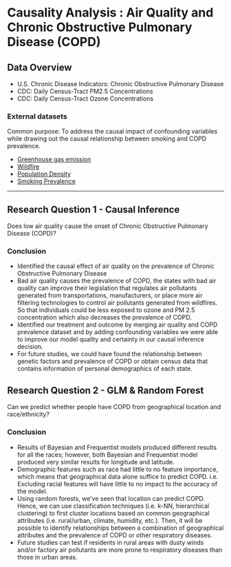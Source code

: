 # Causality Analysis : Air Quality and Chronic Obstructive Pulmonary Disease (COPD)

## Data Overview

- U.S. Chronic Disease Indicators: Chronic Obstructive Pulmonary Disease
- CDC: Daily Census-Tract PM2.5 Concentrations
- CDC: Daily Census-Tract Ozone Concentrations

### External datasets
Common purpose: To address the causal impact of confounding variables while drawing out the causal relationship between smoking and COPD prevalence.

- <a href="https://ghgdata.epa.gov/ghgp/main.do#/listFacility/?q=Find%20a%20Facility%20or%20Location&st=&bs=&et=&fid=&sf=11001100&lowE=-20000&highE=23000000&g1=1&g2=1&g3=1&g4=1&g5=1&g6=0&g7=1&g8=1&g9=1&g10=1&g11=1&g12=1&s1=1&s2=1&s3=1&s4=1&s5=1&s6=1&s7=1&s8=1&s9=1&s10=1&s201=1&s202=1&s203=1&s204=1&s301=1&s302=1&s303=1&s304=1&s305=1&s306=1&s307=1&s401=1&s402=1&s403=1&s404=1&s405=1&s601=1&s602=1&s701=1&s702=1&s703=1&s704=1&s705=1&s706=1&s707=1&s708=1&s709=1&s710=1&s711=1&s801=1&s802=1&s803=1&s804=1&s805=1&s806=1&s807=1&s808=1&s809=1&s810=1&s901=1&s902=1&s903=1&s904=1&s905=1&s906=1&s907=1&s908=1&s909=1&s910=1&s911=1&si=&ss=&so=0&ds=E&yr=2011&tr=current&cyr=2011&ol=0&sl=0&rs=ALL"> Greenhouse gas emission </a>
- <a href="https://www.kaggle.com/datasets/capcloudcoder/us-wildfire-data-plus-other-attributes?select=Wildfire_att_description.txt"> Wildfire </a>
- <a href="https://www.census.gov/data/datasets/time-series/demo/popest/2010s-state-total.html"> Population Density </a>
- <a href="https://ghdx.healthdata.org/record/ihme-data/united-states-smoking-prevalence-county-1996-2012"> Smoking Prevalence </a>

---

## Research Question 1 - Causal Inference

Does low air quality cause the onset of Chronic Obstructive Pulmonary Disease (COPD)?

### Conclusion

- Identified the causal effect of air quality on the prevalence of Chronic Obstructive Pulmonary Disease
- Bad air quality causes the prevalence of COPD, the states with bad air quality can improve their legislation that regulates air pollutants generated from transportations, manufacturers, or place more air filtering technologies to control air pollutants generated from wildfires. So that individuals could be less exposed to ozone and PM 2.5 concentration which also decreases the prevalence of COPD.
- Identified our treatment and outcome by merging air quality and COPD prevalence dataset and by adding confounding variables we were able to improve our model quality and certainty in our causal inference decision. 
- For future studies, we could have found the relationship between genetic factors and prevalence of COPD or obtain census data that contains information of personal demographics of each state.

## Research Question 2 - GLM & Random Forest

Can we predict whether people have COPD from geographical location and race/ethnicity?

### Conclusion

- Results of Bayesian and Frequentist models produced different results for all the races; however, both Bayesian and Frequentist model produced very similar results for longitude and latitude.
- Demographic features such as race had little to no feature importance, which means that geographical data alone suffice to predict COPD. i.e. Excluding racial features will have little to no impact to the accuracy of the model.
- Using random forests, we’ve seen that location can predict COPD. Hence, we can use classification techniques (i.e. k-NN, hierarchical clustering) to first cluster locations based on common geographical attributes (i.e. rural/urban, climate, humidity, etc.). Then, it will be possible to identify relationships between a combination of geographical attributes and the prevalence of COPD or other respiratory diseases.
- Future studies can test if residents in rural areas with dusty winds and/or factory air pollutants are more prone to respiratory diseases than those in urban areas. 


